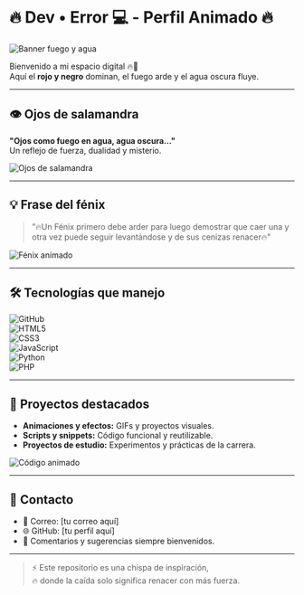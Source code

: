 # 🔥 Dev • Error 💻 - Perfil Animado 🔥

![Banner fuego y agua](https://media.giphy.com/media/3o7aD2saalBwwftBIY/giphy.gif)

Bienvenido a mi espacio digital 🔥🌊  
Aquí el **rojo y negro** dominan, el fuego arde y el agua oscura fluye.  

---

## 👁️ Ojos de salamandra
**"Ojos como fuego en agua, agua oscura…"**  
Un reflejo de fuerza, dualidad y misterio.  

![Ojos de salamandra](https://media.giphy.com/media/l3vR1A2C8WzP4x2VG/giphy.gif)

---

## 💡 Frase del fénix
> "🔥Un Fénix primero debe arder para luego demostrar que caer una y otra vez puede seguir levantándose y de sus cenizas renacer🔥"

![Fénix animado](https://media.giphy.com/media/3oEjI6SIIHBdRxXI40/giphy.gif)

---

## 🛠 Tecnologías que manejo
![GitHub](https://img.shields.io/badge/GitHub-181717?style=for-the-badge&logo=github&logoColor=white)  
![HTML5](https://img.shields.io/badge/HTML5-E34F26?style=for-the-badge&logo=html5&logoColor=white)  
![CSS3](https://img.shields.io/badge/CSS3-1572B6?style=for-the-badge&logo=css3&logoColor=white)  
![JavaScript](https://img.shields.io/badge/JavaScript-F7DF1E?style=for-the-badge&logo=javascript&logoColor=black)  
![Python](https://img.shields.io/badge/Python-3776AB?style=for-the-badge&logo=python&logoColor=white)  
![PHP](https://img.shields.io/badge/PHP-777BB4?style=for-the-badge&logo=php&logoColor=white)  

---

## 📂 Proyectos destacados
- **Animaciones y efectos:** GIFs y proyectos visuales.  
- **Scripts y snippets:** Código funcional y reutilizable.  
- **Proyectos de estudio:** Experimentos y prácticas de la carrera.  

![Código animado](https://media.giphy.com/media/xT5LMHxhOfscxPfIfm/giphy.gif)

---

## 🌟 Contacto
- 📧 Correo: [tu correo aquí]  
- 🌐 GitHub: [tu perfil aquí]  
- 📝 Comentarios y sugerencias siempre bienvenidos.

---

> ⚡ Este repositorio es una chispa de inspiración,  
> 🔥 donde la caída solo significa renacer con más fuerza.

